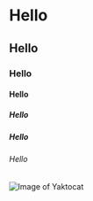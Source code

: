 # Hello
## Hello 
### Hello
#### Hello
##### Hello
##### Hello
###### Hello
![Image of Yaktocat](https://octodex.github.com/images/yaktocat.png)
